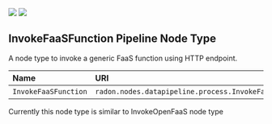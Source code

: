 ![](https://img.shields.io/badge/Status:-RELEASED-green)
![](https://img.shields.io/badge/%20-DEPLOYABLE-blueviolet)

## InvokeFaaSFunction Pipeline Node Type

A node type to invoke a generic FaaS function using HTTP endpoint.

| Name | URI | Version | Derived From |
|:---- |:--- |:------- |:------------ |
| `InvokeFaaSFunction` | `radon.nodes.datapipeline.process.InvokeFaaSFunction` | 1.0.0 | `radon.nodes.datapipeline.process.FaaSFunction` |


Currently this node type is similar to InvokeOpenFaaS node type
